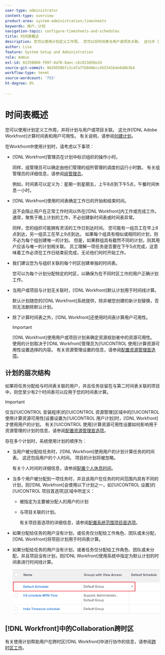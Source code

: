 ```yaml
---
user-type: administrator
content-type: overview
product-area: system-administration;timesheets
keywords: 用户，计划
navigation-topic: configure-timesheets-and-schedules
title: 时间表概述
description: 您可以使用计划定义工作周。 您可以将时间表与用户或项目关联。 这允许 [!DNL Adobe Workfront] 计算时间表和用户可用性。 有关说明，请参阅创建计划。
author: Lisa
feature: System Setup and Administration
role: Admin
exl-id: 02350860-f997-4a76-8aec-c6c813d58e2d
source-git-commit: 9629558bfc2c4fa7fb040bcc45534164e0d8b3b4
workflow-type: tm+mt
source-wordcount: '753'
ht-degree: 0%

---
```


# 时间表概述

<!-- Audited: 1/2024 -->

<!--
<span class="preview">The highlighted information on this page refers to functionality not yet generally available. It is available only in the Preview environment for all customers. After the monthly releases to Production, the same features are also available in the Production environment for customers who enabled fast releases. </span>   

<span class="preview">For information about fast releases, see [Enable or disable fast releases for your organization](/help/quicksilver/administration-and-setup/set-up-workfront/configure-system-defaults/enable-fast-release-process.md). </span>  

-->

您可以使用计划定义工作周，并将计划与用户或项目关联。 这允许[!DNL Adobe Workfront]计算时间表和用户可用性。 有关说明，请参阅[创建计划](../../../administration-and-setup/set-up-workfront/configure-timesheets-schedules/create-schedules.md)。

在Workfront中使用计划时，请考虑以下事项：

* [!DNL Workfront]管理员在计划中标识组织的操作小时。

  同样，组管理员可以确定由他们管理的组所管理的调度的运行小时数。 有关组管理员的详细信息，请参阅[组管理员](../../../administration-and-setup/manage-groups/group-roles/group-administrators.md)。

  例如，时间表可以定义为：星期一到星期五，上午8点到下午5点，午餐时间休息一小时。

* [!DNL Workfront]使用时间表确定工作日的开始和结束时间。

  这不会阻止用户在正常工作时间以外在[!DNL Workfront]内工作或完成工作。 通常，聚焦于晚上计划的工作，不必创建新时间表或时间表异常。

  同样，您的组织可能拥有灵活的工作日到达时间。 您可能有一组员工在早上8点到达，另一组员工在早上9点到达。 如果每个组具有相似或相同的计划，则不必为每个组创建唯一的计划。 但是，如果群组具有截然不同的计划，则其用户应该与唯一的计划相关联。 员工理解一项任务是否要在下午5点完成，这意味着工作必须在工作日结束前完成，无论他们何时开始工作。

* 我们建议您为与组织关联的每个时区创建单独的时间表。

  您可以为每个计划分配特定的时区，以确保为在不同时区工作的用户正确计划工作。

* 当用户或项目与计划无关联时，[!DNL Workfront]默认计划用于时间线计算。

  默认计划随您的[!DNL Workfront]系统提供，除非被您创建的新计划替换，否则无法删除默认计划。

* 除了计算时间表之外，[!DNL Workfront]还使用时间表计算用户可用性。

  >[!IMPORTANT]
  >
  >[!DNL Workfront]使用用户或项目计划来确定资源规划者中的资源可用性。 使用的计划取决于[!DNL Workfront]管理员为[!UICONTROL 使用]计算资源可用性设置选择的内容。 有关资源管理设置的信息，请参阅[配置资源管理首选项](../../../administration-and-setup/set-up-workfront/configure-system-defaults/configure-resource-mgmt-preferences.md)。

## 计划的层次结构

如果将任务分配给与时间表关联的用户，并且任务驻留在与第二时间表关联的项目中，则您至少有2个时间表可以应用于您的时间表计算。

>[!IMPORTANT]
>
>仅当[!UICONTROL 安装程序]的[!UICONTROL 资源管理]区域中的[!UICONTROL 使用计算资源可用性]设置设置为[!UICONTROL 用户计划]时，[!DNL Workfront]才使用用户的计划。 有关[!UICONTROL 使用]计算资源可用性设置如何影响用于资源管理的计划的信息，请参阅[配置资源管理首选项](../../../administration-and-setup/set-up-workfront/configure-system-defaults/configure-resource-mgmt-preferences.md)。

存在多个计划时，系统使用计划的顺序为：

<!--Replace the first bullet below with this when the setting releases: 
* When one user is assigned to a task, the following scenarios exist, depending on what environment you use: 

   * In the Production environment, [!DNL Workfront] uses the user's schedule for calculating the timeline of the task. This also includes the personal time of the user. The schedule of the project is ignored.

      For more information about personal time, see [Configure personal time off](../../../workfront-basics/manage-your-account-and-profile/configuring-your-user-profile/personal-time-overview.md).

   * <span class="preview">In the Preview environment, [!DNL Workfront] uses either one of the following schedules, as defined in the [!UICONTROL Project Preferences] area of [!UICONTROL Setup]:</span>

      * <span class="preview">The schedule of the user who is assigned to the task </span>
      * <span class="preview">The schedule associated with the project.</span>

-->

* 当用户被分配给任务时，[!DNL Workfront]使用用户的计划计算任务的时间表。 这还包括用户的个人时间。 项目的计划将被忽略。

  有关个人时间的详细信息，请参阅[配置个人休息时间](../../../workfront-basics/manage-your-account-and-profile/configuring-your-user-profile/personal-time-overview.md)。

* 当多个用户被分配到一项任务时，并且该用户在任务的时间范围内具有不同的计划，则[!DNL Workfront]会使用以下计划之一，如[!UICONTROL 设置]的[!UICONTROL 项目首选项]区域中所定义：

   * 被指定为主要被分配人的用户的计划
   * 与项目关联的计划。

     有关项目首选项的详细信息，请参阅[配置系统范围项目首选项](../../../administration-and-setup/set-up-workfront/configure-system-defaults/set-project-preferences.md)。

* 如果分配给任务的用户没有计划，或任务仅分配给工作角色、团队或未分配，[!DNL Workfront]将项目计划用于时间表计算。
* 如果分配给任务的用户没有计划，或者任务仅分配给工作角色、团队或未分配，并且项目没有计划，则[!DNL Workfront]使用系统中指定为默认计划的时间表进行时间线计算。

  ![](assets/default-schedule.png)

## [!DNL Workfront]中的Collaboration跨时区

有关使用计划帮助用户在跨时区[!DNL Workfront]中进行协作的信息，请参阅[跨时区工作](../../../workfront-basics/tips-tricks-and-troubleshooting/working-across-timezones.md)。
